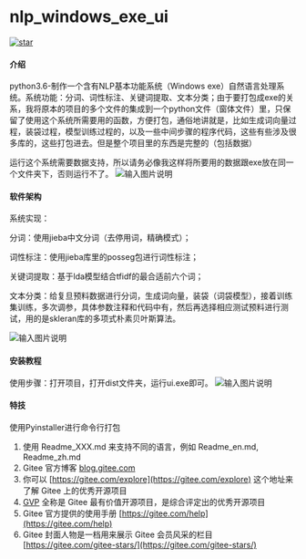 # nlp_windows_exe_ui
[![star](https://gitee.com/bensonrachel/nlp_windows_exe_ui/badge/star.svg?theme=dark)](https://gitee.com/bensonrachel/nlp_windows_exe_ui/stargazers)
#### 介绍
python3.6-制作一个含有NLP基本功能系统（Windows exe）自然语言处理系统。系统功能：分词、词性标注、关键词提取、文本分类；由于要打包成exe的关系，我将原本的项目的多个文件的集成到一个python文件（窗体文件）里，只保留了使用这个系统所需要用的函数，方便打包，通俗地讲就是，比如生成词向量过程，装袋过程，模型训练过程的，以及一些中间步骤的程序代码，这些有些涉及很多库的，这些打包进去。但是整个项目里的东西是完整的（包括数据）

运行这个系统需要数据支持，所以请务必像我这样将所要用的数据跟exe放在同一个文件夹下，否则运行不了。
![输入图片说明](https://images.gitee.com/uploads/images/2021/0313/171139_e45ce058_8773742.png "屏幕截图.png")


#### 软件架构
系统实现：

分词：使用jieba中文分词（去停用词，精确模式）；

词性标注：使用jieba库里的posseg包进行词性标注；

关键词提取：基于lda模型结合tfidf的最合适前六个词；

文本分类：给复旦预料数据进行分词，生成词向量，装袋（词袋模型），接着训练集训练，多次调参，具体参数注释和代码中有，然后再选择相应测试预料进行测试，用的是skleran库的多项式朴素贝叶斯算法。

![输入图片说明](https://images.gitee.com/uploads/images/2021/0313/171914_f8a5c0df_8773742.png "屏幕截图.png")

#### 安装教程

使用步骤：打开项目，打开dist文件夹，运行ui.exe即可。
![输入图片说明](https://images.gitee.com/uploads/images/2021/0313/171918_f9ae3b17_8773742.png "屏幕截图.png")

#### 特技

使用Pyinstaller进行命令行打包

1.  使用 Readme\_XXX.md 来支持不同的语言，例如 Readme\_en.md, Readme\_zh.md
2.  Gitee 官方博客 [blog.gitee.com](https://blog.gitee.com)
3.  你可以 [https://gitee.com/explore](https://gitee.com/explore) 这个地址来了解 Gitee 上的优秀开源项目
4.  [GVP](https://gitee.com/gvp) 全称是 Gitee 最有价值开源项目，是综合评定出的优秀开源项目
5.  Gitee 官方提供的使用手册 [https://gitee.com/help](https://gitee.com/help)
6.  Gitee 封面人物是一档用来展示 Gitee 会员风采的栏目 [https://gitee.com/gitee-stars/](https://gitee.com/gitee-stars/)

